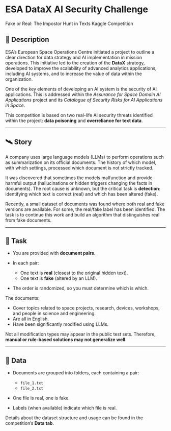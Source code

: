 # ESA DataX AI Security Challenge
Fake or Real: The Impostor Hunt in Texts Kaggle Competition

## 📜 Description

ESA’s European Space Operations Centre initiated a project to outline a clear direction for data strategy and AI implementation in mission operations. This initiative led to the creation of the **DataX** strategy, developed to improve the scalability of advanced analytics applications, including AI systems, and to increase the value of data within the organization.

One of the key elements of developing an AI system is the security of AI applications. This is addressed within the *Assurance for Space Domain AI Applications* project and its *Catalogue of Security Risks for AI Applications in Space*.

This competition is based on two real-life AI security threats identified within the project: **data poisoning** and **overreliance for text data**.

---

## 🛰️ Story

A company uses large language models (LLMs) to perform operations such as summarization on its official documents. The history of which model, with which settings, processed which document is not strictly tracked.

It was discovered that sometimes the models malfunction and provide harmful output (hallucinations or hidden triggers changing the facts in documents). The root cause is unknown, but the critical task is **detection**: identifying which text is correct (real) and which has been altered (fake).

Recently, a small dataset of documents was found where both real and fake versions are available. For some, the real/fake label has been identified. The task is to continue this work and build an algorithm that distinguishes real from fake documents.

---

## 🎯 Task

* You are provided with **document pairs**.
* In each pair:

  * One text is **real** (closest to the original hidden text).
  * One text is **fake** (altered by an LLM).
* The order is randomized, so you must determine which is which.

The documents:

* Cover topics related to space projects, research, devices, workshops, and people in science and engineering.
* Are all in English.
* Have been significantly modified using LLMs.

Not all modification types may appear in the public test sets. Therefore, **manual or rule-based solutions may not generalize well**.

---

## 📂 Data

* Documents are grouped into folders, each containing a pair:

  * `file_1.txt`
  * `file_2.txt`
* One file is real, one is fake.
* Labels (when available) indicate which file is real.

Details about the dataset structure and usage can be found in the competition’s **Data tab**.

